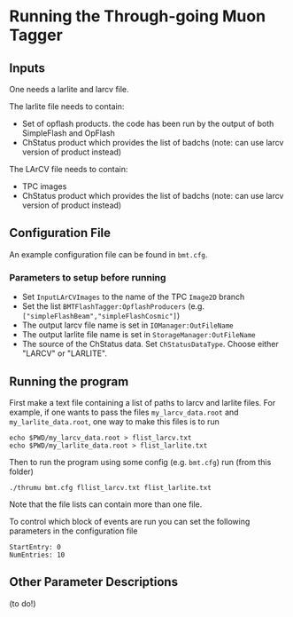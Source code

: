 # Running the Through-going Muon Tagger

## Inputs

One needs a larlite and larcv file.

The larlite file needs to contain:

  * Set of opflash products. the code has been run by the output of both SimpleFlash and OpFlash
  * ChStatus product which provides the list of badchs (note: can use larcv version of product instead)

The LArCV file needs to contain:

  * TPC images
  * ChStatus product which provides the list of badchs (note: can use larcv version of product instead)

## Configuration File

An example configuration file can be found in `bmt.cfg`.

### Parameters to setup before running

  * Set `InputLArCVImages` to the name of the TPC `Image2D` branch
  * Set the list `BMTFlashTagger:OpflashProducers` (e.g. `["simpleFlashBeam","simpleFlashCosmic"]`)
  * The output larcv file name is set in `IOManager:OutFileName`
  * The output larlite file name is set in `StorageManager:OutFileName`
  * The source of the ChStatus data. Set `ChStatusDataType`. Choose either "LARCV" or "LARLITE".

## Running the program

First make a text file containing a list of paths to larcv and larlite files.
For example, if one wants to pass the files `my_larcv_data.root` and `my_larlite_data.root`, one way to make this files is to run

    echo $PWD/my_larcv_data.root > flist_larcv.txt
    echo $PWD/my_larlite_data.root > flist_larlite.txt

Then to run the program using some config (e.g. `bmt.cfg`) run (from this folder)

    ./thrumu bmt.cfg fllist_larcv.txt flist_larlite.txt


Note that the file lists can contain more than one file.

To control which block of events are run you can set the following parameters in the configuration file

    StartEntry: 0
    NumEntries: 10

## Other Parameter Descriptions

(to do!)
